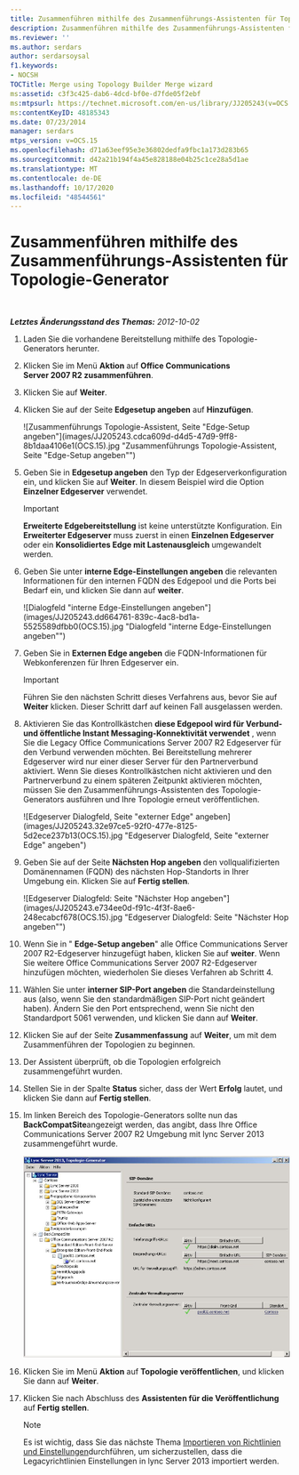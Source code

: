 ```yaml
---
title: Zusammenführen mithilfe des Zusammenführungs-Assistenten für Topologie-Generator
description: Zusammenführen mithilfe des Zusammenführungs-Assistenten für Topologie-Generator.
ms.reviewer: ''
ms.author: serdars
author: serdarsoysal
f1.keywords:
- NOCSH
TOCTitle: Merge using Topology Builder Merge wizard
ms:assetid: c3f3c425-dab6-4dcd-bf0e-d7fde05f2ebf
ms:mtpsurl: https://technet.microsoft.com/en-us/library/JJ205243(v=OCS.15)
ms:contentKeyID: 48185343
ms.date: 07/23/2014
manager: serdars
mtps_version: v=OCS.15
ms.openlocfilehash: d71a63eef95e3e36802dedfa9fbc1a173d283b65
ms.sourcegitcommit: d42a21b194f4a45e828188e04b25c1ce28a5d1ae
ms.translationtype: MT
ms.contentlocale: de-DE
ms.lasthandoff: 10/17/2020
ms.locfileid: "48544561"
---
```

# <a name="merge-using-topology-builder-merge-wizard"></a>Zusammenführen mithilfe des Zusammenführungs-Assistenten für Topologie-Generator

<div data-xmlns="http://www.w3.org/1999/xhtml">

<div class="topic" data-xmlns="http://www.w3.org/1999/xhtml" data-msxsl="urn:schemas-microsoft-com:xslt" data-cs="https://msdn.microsoft.com/">

<div data-asp="https://msdn2.microsoft.com/asp">



</div>

<div id="mainSection">

<div id="mainBody">

<span> </span>

_**Letztes Änderungsstand des Themas:** 2012-10-02_

1.  Laden Sie die vorhandene Bereitstellung mithilfe des Topologie-Generators herunter.

2.  Klicken Sie im Menü **Aktion** auf **Office Communications Server 2007 R2 zusammenführen**.

3.  Klicken Sie auf **Weiter**.

4.  Klicken Sie auf der Seite **Edgesetup angeben** auf **Hinzufügen**.
    
    ![Zusammenführungs Topologie-Assistent, Seite "Edge-Setup angeben"](images/JJ205243.cdca609d-d4d5-47d9-9ff8-8b1daa4106e1(OCS.15).jpg "Zusammenführungs Topologie-Assistent, Seite "Edge-Setup angeben"")  

5.  Geben Sie in **Edgesetup angeben** den Typ der Edgeserverkonfiguration ein, und klicken Sie auf **Weiter**. In diesem Beispiel wird die Option **Einzelner Edgeserver** verwendet.
    
    <div>
    

    > [!IMPORTANT]  
    > <STRONG>Erweiterte Edgebereitstellung</STRONG> ist keine unterstützte Konfiguration. Ein <STRONG>Erweiterter Edgeserver</STRONG> muss zuerst in einen <STRONG>Einzelnen Edgeserver</STRONG> oder ein <STRONG>Konsolidiertes Edge mit Lastenausgleich</STRONG> umgewandelt werden.

    
    </div>

6.  Geben Sie unter **interne Edge-Einstellungen angeben** die relevanten Informationen für den internen FQDN des Edgepool und die Ports bei Bedarf ein, und klicken Sie dann auf **weiter**.
    
    ![Dialogfeld "interne Edge-Einstellungen angeben"](images/JJ205243.dd664761-839c-4ac8-bd1a-5525589dfbb0(OCS.15).jpg "Dialogfeld "interne Edge-Einstellungen angeben"")  

7.  Geben Sie in **Externen Edge angeben** die FQDN-Informationen für Webkonferenzen für Ihren Edgeserver ein.
    
    <div>
    

    > [!IMPORTANT]  
    > Führen Sie den nächsten Schritt dieses Verfahrens aus, bevor Sie auf <STRONG>Weiter</STRONG> klicken. Dieser Schritt darf auf keinen Fall ausgelassen werden.

    
    </div>

8.  Aktivieren Sie das Kontrollkästchen **diese Edgepool wird für Verbund-und öffentliche Instant Messaging-Konnektivität verwendet** , wenn Sie die Legacy Office Communications Server 2007 R2 Edgeserver für den Verbund verwenden möchten. Bei Bereitstellung mehrerer Edgeserver wird nur einer dieser Server für den Partnerverbund aktiviert. Wenn Sie dieses Kontrollkästchen nicht aktivieren und den Partnerverbund zu einem späteren Zeitpunkt aktivieren möchten, müssen Sie den Zusammenführungs-Assistenten des Topologie-Generators ausführen und Ihre Topologie erneut veröffentlichen.
    
    ![Edgeserver Dialogfeld, Seite "externer Edge" angeben](images/JJ205243.32e97ce5-92f0-477e-8125-5d2ece237b13(OCS.15).jpg "Edgeserver Dialogfeld, Seite "externer Edge" angeben")  

9.  Geben Sie auf der Seite **Nächsten Hop angeben** den vollqualifizierten Domänennamen (FQDN) des nächsten Hop-Standorts in Ihrer Umgebung ein. Klicken Sie auf **Fertig stellen**.
    
    ![Edgeserver Dialogfeld: Seite "Nächster Hop angeben"](images/JJ205243.e734ee0d-f91c-4f3f-8ae6-248ecabcf678(OCS.15).jpg "Edgeserver Dialogfeld: Seite "Nächster Hop angeben"")  

10. Wenn Sie in " **Edge-Setup angeben**" alle Office Communications Server 2007 R2-Edgeserver hinzugefügt haben, klicken Sie auf **weiter**. Wenn Sie weitere Office Communications Server 2007 R2-Edgeserver hinzufügen möchten, wiederholen Sie dieses Verfahren ab Schritt 4.

11. Wählen Sie unter **interner SIP-Port angeben** die Standardeinstellung aus (also, wenn Sie den standardmäßigen SIP-Port nicht geändert haben). Ändern Sie den Port entsprechend, wenn Sie nicht den Standardport 5061 verwenden, und klicken Sie dann auf **Weiter**.

12. Klicken Sie auf der Seite **Zusammenfassung** auf **Weiter**, um mit dem Zusammenführen der Topologien zu beginnen.

13. Der Assistent überprüft, ob die Topologien erfolgreich zusammengeführt wurden.

14. Stellen Sie in der Spalte **Status** sicher, dass der Wert **Erfolg** lautet, und klicken Sie dann auf **Fertig stellen**.

15. Im linken Bereich des Topologie-Generators sollte nun das **BackCompatSite**angezeigt werden, das angibt, dass Ihre Office Communications Server 2007 R2 Umgebung mit lync Server 2013 zusammengeführt wurde.
    
    ![Topologie-Generator mit einer zusammengeführten Topologie](images/JJ205243.62751c76-f018-4c6d-bb48-c61ef8974d31(OCS.15).jpg "Topologie-Generator mit einer zusammengeführten Topologie")  

16. Klicken Sie im Menü **Aktion** auf **Topologie veröffentlichen**, und klicken Sie dann auf **Weiter**.

17. Klicken Sie nach Abschluss des **Assistenten für die Veröffentlichung** auf **Fertig stellen**.
    
    <div>
    

    > [!NOTE]  
    > Es ist wichtig, dass Sie das nächste Thema <A href="import-policies-and-settings.md">Importieren von Richtlinien und Einstellungen</A>durchführen, um sicherzustellen, dass die Legacyrichtlinien Einstellungen in lync Server 2013 importiert werden.

    
    </div>

</div>

<span> </span>

</div>

</div>

</div>

